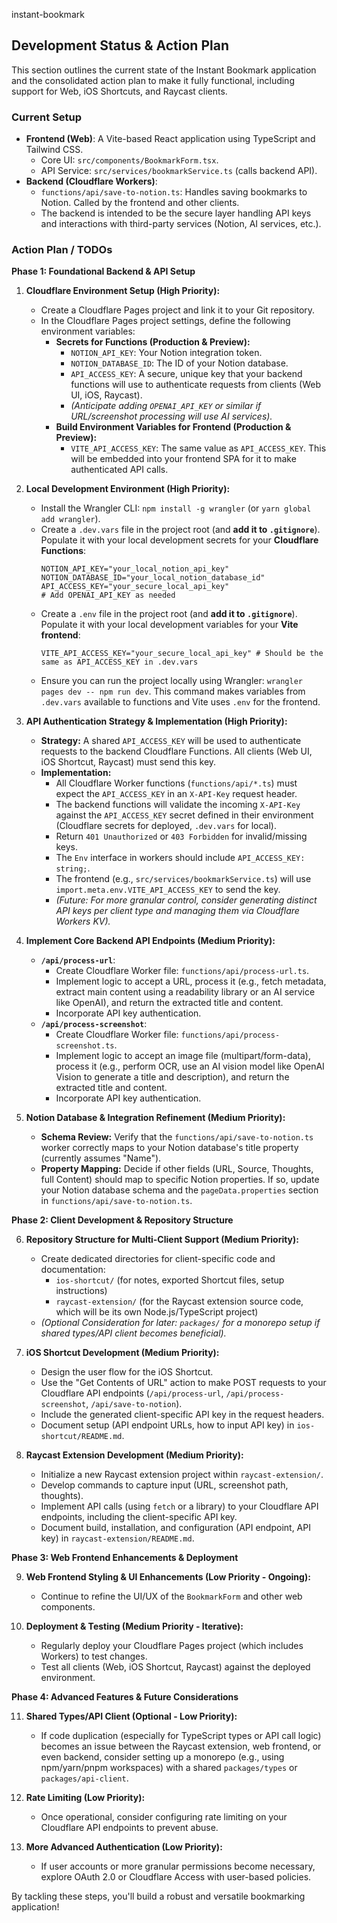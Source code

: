 instant-bookmark

## Development Status & Action Plan

This section outlines the current state of the Instant Bookmark application and the consolidated action plan to make it fully functional, including support for Web, iOS Shortcuts, and Raycast clients.

### Current Setup

*   **Frontend (Web)**: A Vite-based React application using TypeScript and Tailwind CSS.
    *   Core UI: `src/components/BookmarkForm.tsx`.
    *   API Service: `src/services/bookmarkService.ts` (calls backend API).
*   **Backend (Cloudflare Workers)**:
    *   `functions/api/save-to-notion.ts`: Handles saving bookmarks to Notion. Called by the frontend and other clients.
    *   The backend is intended to be the secure layer handling API keys and interactions with third-party services (Notion, AI services, etc.).

### Action Plan / TODOs

**Phase 1: Foundational Backend & API Setup**

1.  **Cloudflare Environment Setup (High Priority):**
    *   Create a Cloudflare Pages project and link it to your Git repository.
    *   In the Cloudflare Pages project settings, define the following environment variables:
        *   **Secrets for Functions (Production & Preview):**
            *   `NOTION_API_KEY`: Your Notion integration token.
            *   `NOTION_DATABASE_ID`: The ID of your Notion database.
            *   `API_ACCESS_KEY`: A secure, unique key that your backend functions will use to authenticate requests from clients (Web UI, iOS, Raycast).
            *   *(Anticipate adding `OPENAI_API_KEY` or similar if URL/screenshot processing will use AI services).*
        *   **Build Environment Variables for Frontend (Production & Preview):**
            *   `VITE_API_ACCESS_KEY`: The same value as `API_ACCESS_KEY`. This will be embedded into your frontend SPA for it to make authenticated API calls.

2.  **Local Development Environment (High Priority):**
    *   Install the Wrangler CLI: `npm install -g wrangler` (or `yarn global add wrangler`).
    *   Create a `.dev.vars` file in the project root (and **add it to `.gitignore`**). Populate it with your local development secrets for your **Cloudflare Functions**:
        ```
        NOTION_API_KEY="your_local_notion_api_key"
        NOTION_DATABASE_ID="your_local_notion_database_id"
        API_ACCESS_KEY="your_secure_local_api_key"
        # Add OPENAI_API_KEY as needed
        ```
    *   Create a `.env` file in the project root (and **add it to `.gitignore`**). Populate it with your local development variables for your **Vite frontend**:
        ```
        VITE_API_ACCESS_KEY="your_secure_local_api_key" # Should be the same as API_ACCESS_KEY in .dev.vars
        ```
    *   Ensure you can run the project locally using Wrangler: `wrangler pages dev -- npm run dev`. This command makes variables from `.dev.vars` available to functions and Vite uses `.env` for the frontend.

3.  **API Authentication Strategy & Implementation (High Priority):**
    *   **Strategy:** A shared `API_ACCESS_KEY` will be used to authenticate requests to the backend Cloudflare Functions. All clients (Web UI, iOS Shortcut, Raycast) must send this key.
    *   **Implementation:**
        *   All Cloudflare Worker functions (`functions/api/*.ts`) must expect the `API_ACCESS_KEY` in an `X-API-Key` request header.
        *   The backend functions will validate the incoming `X-API-Key` against the `API_ACCESS_KEY` secret defined in their environment (Cloudflare secrets for deployed, `.dev.vars` for local).
        *   Return `401 Unauthorized` or `403 Forbidden` for invalid/missing keys.
        *   The `Env` interface in workers should include `API_ACCESS_KEY: string;`.
        *   The frontend (e.g., `src/services/bookmarkService.ts`) will use `import.meta.env.VITE_API_ACCESS_KEY` to send the key.
        *   *(Future: For more granular control, consider generating distinct API keys per client type and managing them via Cloudflare Workers KV).*

4.  **Implement Core Backend API Endpoints (Medium Priority):**
    *   **`/api/process-url`**:
        *   Create Cloudflare Worker file: `functions/api/process-url.ts`.
        *   Implement logic to accept a URL, process it (e.g., fetch metadata, extract main content using a readability library or an AI service like OpenAI), and return the extracted title and content.
        *   Incorporate API key authentication.
    *   **`/api/process-screenshot`**:
        *   Create Cloudflare Worker file: `functions/api/process-screenshot.ts`.
        *   Implement logic to accept an image file (multipart/form-data), process it (e.g., perform OCR, use an AI vision model like OpenAI Vision to generate a title and description), and return the extracted title and content.
        *   Incorporate API key authentication.

5.  **Notion Database & Integration Refinement (Medium Priority):**
    *   **Schema Review:** Verify that the `functions/api/save-to-notion.ts` worker correctly maps to your Notion database's title property (currently assumes "Name").
    *   **Property Mapping:** Decide if other fields (URL, Source, Thoughts, full Content) should map to specific Notion properties. If so, update your Notion database schema and the `pageData.properties` section in `functions/api/save-to-notion.ts`.

**Phase 2: Client Development & Repository Structure**

6.  **Repository Structure for Multi-Client Support (Medium Priority):**
    *   Create dedicated directories for client-specific code and documentation:
        *   `ios-shortcut/` (for notes, exported Shortcut files, setup instructions)
        *   `raycast-extension/` (for the Raycast extension source code, which will be its own Node.js/TypeScript project)
    *   *(Optional Consideration for later: `packages/` for a monorepo setup if shared types/API client becomes beneficial).*

7.  **iOS Shortcut Development (Medium Priority):**
    *   Design the user flow for the iOS Shortcut.
    *   Use the "Get Contents of URL" action to make POST requests to your Cloudflare API endpoints (`/api/process-url`, `/api/process-screenshot`, `/api/save-to-notion`).
    *   Include the generated client-specific API key in the request headers.
    *   Document setup (API endpoint URLs, how to input API key) in `ios-shortcut/README.md`.

8.  **Raycast Extension Development (Medium Priority):**
    *   Initialize a new Raycast extension project within `raycast-extension/`.
    *   Develop commands to capture input (URL, screenshot path, thoughts).
    *   Implement API calls (using `fetch` or a library) to your Cloudflare API endpoints, including the client-specific API key.
    *   Document build, installation, and configuration (API endpoint, API key) in `raycast-extension/README.md`.

**Phase 3: Web Frontend Enhancements & Deployment**

9.  **Web Frontend Styling & UI Enhancements (Low Priority - Ongoing):**
    *   Continue to refine the UI/UX of the `BookmarkForm` and other web components.

10. **Deployment & Testing (Medium Priority - Iterative):**
    *   Regularly deploy your Cloudflare Pages project (which includes Workers) to test changes.
    *   Test all clients (Web, iOS Shortcut, Raycast) against the deployed environment.

**Phase 4: Advanced Features & Future Considerations**

11. **Shared Types/API Client (Optional - Low Priority):**
    *   If code duplication (especially for TypeScript types or API call logic) becomes an issue between the Raycast extension, web frontend, or even backend, consider setting up a monorepo (e.g., using npm/yarn/pnpm workspaces) with a shared `packages/types` or `packages/api-client`.

12. **Rate Limiting (Low Priority):**
    *   Once operational, consider configuring rate limiting on your Cloudflare API endpoints to prevent abuse.

13. **More Advanced Authentication (Low Priority):**
    *   If user accounts or more granular permissions become necessary, explore OAuth 2.0 or Cloudflare Access with user-based policies.

By tackling these steps, you'll build a robust and versatile bookmarking application!
